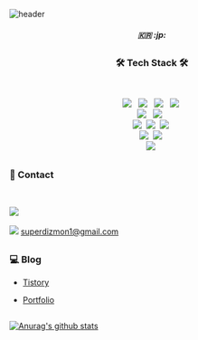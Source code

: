 ![header](https://capsule-render.vercel.app/api?type=slice&color=auto&height=300&section=header&text=WELCOME&fontSize=90)
<br/>
<h5 align="center">🇰🇷 :jp: </h5>

<!-- Heading -->
## <h3 align="center"><b>🛠 Tech Stack 🛠</b></h3>
</br>
<p align="center">
<img src="https://img.shields.io/badge/HTML5-E34F26?style=flat-square&logo=HTML5&logoColor=white"/></a> &nbsp
<img src="https://img.shields.io/badge/CSS3-1572B6?style=flat-square&logo=CSS3&logoColor=white"/></a> &nbsp
<img src="https://img.shields.io/badge/JavaScript-F7DF1E?style=flat-square&logo=JavaScript&logoColor=white"/></a> &nbsp
<img src="https://img.shields.io/badge/Bootstrap-7952B3?style=flat-square&logo=Bootstrap&logoColor=white"/></a>&nbsp
</br>
<img src="https://img.shields.io/badge/MySQL-4479A1?style=flat-square&logo=MySQL&logoColor=white"/></a> &nbsp
<img src="https://img.shields.io/badge/Microsoft SQL Server-CC2927?style=flat-square&logo=Microsoft SQL Server&logoColor=white"/></a> &nbsp
</br>
<img src="https://img.shields.io/badge/Python-3776AB?style=flat-square&logo=Python&logoColor=white"/></a>&nbsp
<img src="https://img.shields.io/badge/JAVA-007396?style=flat-square&logo=JAVA&logoColor=white"/></a>&nbsp
<img src="https://img.shields.io/badge/TypeScript-3178C6?style=flat-square&logo=TypeScript&logoColor=white"/></a>&nbsp
</br>
<img src="https://img.shields.io/badge/Django-092E20?style=flat-square&logo=Django&logoColor=white"/></a>&nbsp
<img src="https://img.shields.io/badge/Angular-DD0031?style=flat-square&logo=Angular&logoColor=white"/></a>&nbsp

</br>
<img src="https://img.shields.io/badge/Nginx-009639?style=flat-square&logo=Bootstrap&logoColor=white"/></a>&nbsp
</br>

<!--
# <h3 align="center"><b>:books: The book I studied</b></h3>
</br>
-->

## <h3><b>:mega: Contact</b></h3>
</br>

<a href="https://www.instagram.com/o.jonghwa/" target="_blank" rel="noreferrer noopener"><img src="https://img.shields.io/badge/Instagram-E4405F?style=flat-square&logo=Instagram&logoColor=white&link=https://www.instagram.com/o.jonghwa/"/></a>
</br></br>
<img src="https://img.shields.io/badge/Gmail-EA4335?style=flat-square&logo=Gmail&logoColor=white"/>   <bold>superdizmon1@gmail.com</bold>
  
## <h3><b>:computer: Blog</b></h3>

<a href="https://ojh-1221.tistory.com/category/IT" target="_blank" rel="noreferrer noopener">
<ul>
  <li>Tistory</li>
</ul>
</a>
<a href="http://ec2-3-36-76-158.ap-northeast-2.compute.amazonaws.com/" target="_blank" rel="noreferrer noopener">
<ul>
  <li>Portfolio</li>
</ul>
</a>

## 

[![Anurag's github stats](https://github-readme-stats.vercel.app/api?username=nexiom1221&show_icons=true&theme=dracula)
](https://github.com/anuraghazra/github-readme-stats)
